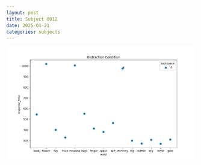 ```yaml
---
layout: post
title: Subject 8012
date: 2025-01-21
categories: subjects
---
```


![](data/8012/run-5/8012_rt_acc_fuzzy_delay.png)
